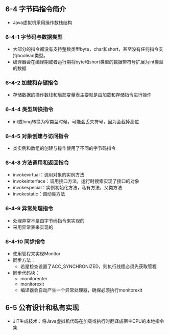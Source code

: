 ## 6-4 字节码指令简介

- Java虚拟机采用操作数栈结构

### 6-4-1 字节码与数据类型

- 大部分的指令都没有支持整数类型byte，char和short，甚至没有任何指令支持boolean类型。
- 编译器会在编译期或者运行期将byte和short类型的数据带符号扩展为int类型的数据

### 6-4-2 加载和存储指令

- 存储数据的操作数栈和局部变量表主要就是由加载和存储指令进行操作

### 6-4-4 类型转换指令

- int或long转换为窄类型时候，可能会丢失符号，因为会截掉高位

### 6-4-5 对象创建与访问指令

- 类实例和数组的创建与操作使用了不同的字节码指令

### 6-4-8 方法调用和返回指令

- invokevirtual：调用对象的实例方法
- invokeinterface：调用接口方法，运行时搜索实现了接口的对象
- invokespecial：实例初始化方法，私有方法，父类方法
- invokestatic：调动类方法

### 6-4-9 异常处理指令

- 处理异常不是由字节码指令来实现的
- 采用异常表来实现的

### 6-4-10 同步指令

- 使用管程来实现Monitor
- 同步方法：
  - 若是检查设置了ACC_SYNCHRONIZED，则执行线程必须先获取管程
- 同步代码块：
  - monitorenter
  - monitorexit
  - 编译器会自动产生一个异常处理器，确保必须执行monitorexit

## 6-5 公有设计和私有实现

- JIT生成技术：将Java虚拟机代码在加载或执行时翻译成宿主CPU的本地指令集

